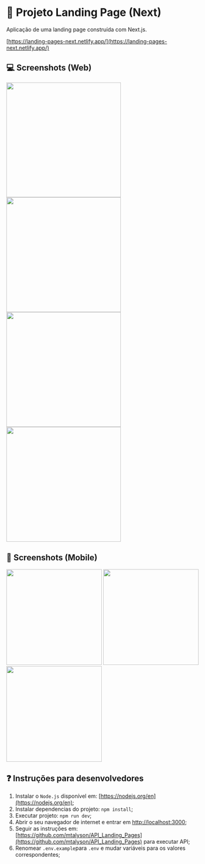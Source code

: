 # :diamond_shape_with_a_dot_inside: Projeto Landing Page (Next)

Aplicação de uma landing page construída com Next.js. 

[https://landing-pages-next.netlify.app/](https://landing-pages-next.netlify.app/)

## :computer: Screenshots (Web)

<div>
  <img src="https://user-images.githubusercontent.com/45837182/233225464-cefab7ca-9be4-4a7f-804a-282dc4cfd200.png" width="300">
  <img src="https://user-images.githubusercontent.com/45837182/233225627-ef2628b3-5a14-4e80-bba5-87f407f937c3.png" width="300">
  <img src="https://user-images.githubusercontent.com/45837182/233225802-10c0a5eb-05f4-43cd-9cfc-e84aa2a65980.png" width="300">
  <img src="https://user-images.githubusercontent.com/45837182/233229132-b5d9c284-a26e-4d2e-9577-dcbc67e37b8c.png" width="300">
</div>

## :iphone: Screenshots (Mobile)

<div>
  <img src="https://user-images.githubusercontent.com/45837182/233226228-a87520cc-8de1-4a78-9aa2-2cdfb8e86ebd.png" width="250">
  <img src="https://user-images.githubusercontent.com/45837182/233226333-80ad4e61-11f5-459d-8ed3-1c8c5e7f0924.png" width="250">
  <img src="https://user-images.githubusercontent.com/45837182/233227556-98fff590-439c-4289-8724-113eec0de940.png" width="250">
</div>

## :question: Instruções para desenvolvedores

1. Instalar o `Node.js` disponível em: [https://nodejs.org/en](https://nodejs.org/en);
2. Instalar dependencias do projeto: `npm install`;
3. Executar projeto: `npm run dev`;
4. Abrir o seu navegador de internet e entrar em [http://localhost:3000](http://localhost:3000);
5. Seguir as instruções em: [https://github.com/mtalyson/API_Landing_Pages](https://github.com/mtalyson/API_Landing_Pages) para executar API;
6. Renomear `.env.example`para `.env` e mudar variáveis para os valores correspondentes;

